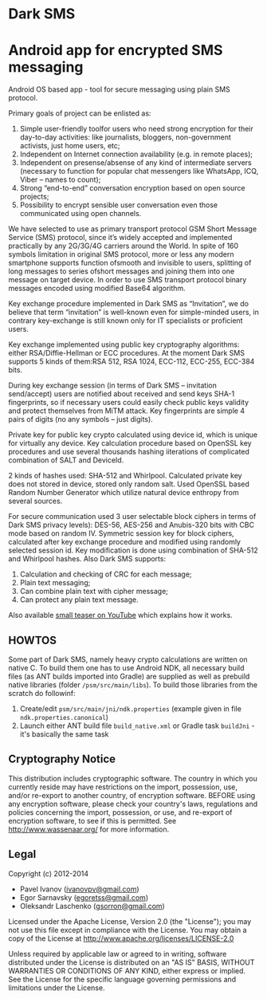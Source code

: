 # Dark SMS
Android app for encrypted SMS messaging
=======================================

Android OS based app - tool for secure messaging using plain SMS protocol.

Primary goals of project can be enlisted as:
   1. Simple user-friendly toolfor users who need strong encryption for their day-to-day activities:
like journalists, bloggers, non-government activists, just home users, etc;
   2. Independent on Internet connection availability (e.g. in remote places);
   3. Independent on presense/absense of any kind of intermediate servers (necessary to function for
popular chat messengers like WhatsApp, ICQ, Viber – names to count);
   4. Strong “end-to-end” conversation encryption based on open source projects;
   5. Possibility to encrypt sensible user conversation even those communicated using open channels.

We have selected to use as primary transport protocol GSM Short Message Service (SMS) protocol,
since it’s widely accepted and implemented practically by any 2G/3G/4G carriers around the World.
In spite of 160 symbols limitation in original SMS protocol, more or less any modern smartphone
supports function ofsmooth and invisible to users, splitting of long messages to series ofshort messages
and joining them into one message on target device. In order to use SMS transport protocol binary
messages encoded using modified Base64 algorithm.

Key exchange procedure implemented in Dark SMS as “Invitation”, we do believe that term “invitation”
is well-known even for simple-minded users, in contrary key-exchange is still known only for IT
specialists or proficient users.

Key exchange implemented using public key cryptography algorithms: either RSA/Diffie-Hellman or
ECC procedures. At the moment Dark SMS supports 5 kinds of them:RSA 512, RSA 1024,
ECC-112, ECC-255, ECC-384 bits.

During key exchange session (in terms of Dark SMS – invitation send/accept) users are notified about
received and send keys SHA-1 fingerprints, so if necessary users could easily check public keys validity
and protect themselves from MiTM attack. Key fingerprints are simple 4 pairs of digits (no any symbols
– just digits).

Private key for public key crypto calculated using device id, which is unique for virtually any device.
Key calculation procedure based on OpenSSL key procedures and use several thousands hashing iiterations 
of complicated combination of SALT and DeviceId. 

2 kinds of hashes used: SHA-512 and Whirlpool. Calculated private key does not stored in device, stored only random salt.
Used OpenSSL based Random Number Generator which utilize natural device enthropy from several sources.

For secure communication used 3 user selectable block ciphers in terms of Dark SMS privacy levels):
DES-56, AES-256 and Anubis-320 bits with CBC mode based on random IV. Symmetric session key
for block ciphers, calculated after key exchange procedure and modified using randomly selected
session id. Key modification is done using combination of SHA-512 and Whirlpool hashes.
Also Dark SMS supports:
   1. Calculation and checking of CRC for each message;
   2. Plain text messaging;
   3. Can combine plain text with cipher message;
   4. Can protect any plain text message.

Also available [small teaser on YouTube](https://www.youtube.com/watch?v=tyRfkn0FGXM) which explains how it works.

HOWTOS
-----
Some part of Dark SMS, namely heavy crypto calculations are written on native C. To build them one has to use Android NDK, all necessary build files (as ANT builds imported into Gradle) are supplied as well as prebuild native libraries (folder `/psm/src/main/libs`). To build those libraries from the scratch do followinf:
   1. Create/edit `psm/src/main/jni/ndk.properties` (example given in file `ndk.properties.canonical`)
   2. Launch either ANT build file `build_native.xml` or Gradle task `buildJni` - it's basically the same task

Cryptography Notice
-------------------

This distribution includes cryptographic software. The country in which you currently reside may have restrictions on the import, possession, use, and/or re-export to another country, of encryption software.
BEFORE using any encryption software, please check your country's laws, regulations and policies concerning the import, possession, or use, and re-export of encryption software, to see if this is permitted.
See <http://www.wassenaar.org/> for more information.

Legal
-----
Copyright (с) 2012-2014
- Pavel Ivanov (ivanovpv@gmail.com)
- Egor Sarnavsky (egoretss@gmail.com)
- Oleksandr Laschenko (gsorron@gmail.com)

Licensed under the Apache License, Version 2.0 (the "License");
you may not use this file except in compliance with the License.
You may obtain a copy of the License at <http://www.apache.org/licenses/LICENSE-2.0>

Unless required by applicable law or agreed to in writing, software
distributed under the License is distributed on an "AS IS" BASIS,
WITHOUT WARRANTIES OR CONDITIONS OF ANY KIND, either express or implied.
See the License for the specific language governing permissions and
limitations under the License.
